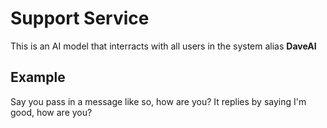 # Support Service

This is an AI model that interracts with all users in the system alias **DaveAI**

## Example

Say you pass in a message like so, how are you? It replies by saying I'm good, how are you?
